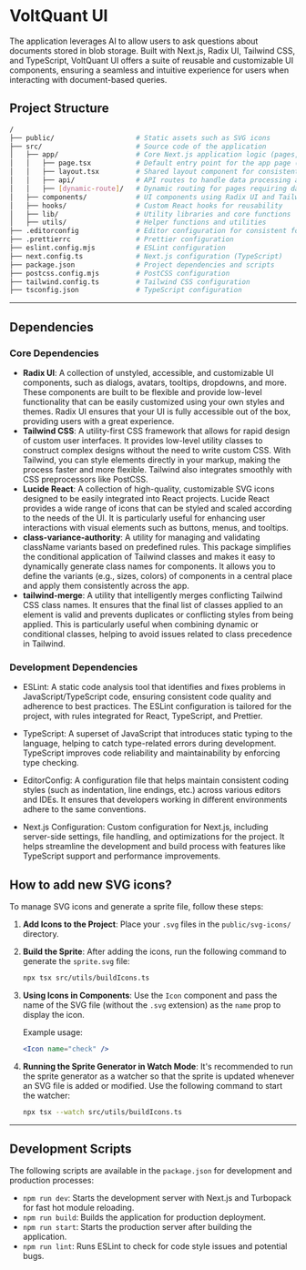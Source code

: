 # VoltQuant UI

The application leverages AI to allow users to ask questions about documents stored in blob storage. Built with Next.js, Radix UI, Tailwind CSS, and TypeScript, VoltQuant UI offers a suite of reusable and customizable UI components, ensuring a seamless and intuitive experience for users when interacting with document-based queries.

## Project Structure

```bash
/
├── public/                    # Static assets such as SVG icons
├── src/                       # Source code of the application
│   ├── app/                   # Core Next.js application logic (pages, API routes, app router)
│   │   ├── page.tsx           # Default entry point for the app page (root)
│   │   ├── layout.tsx         # Shared layout component for consistent UI structure
│   │   ├── api/               # API routes to handle data processing and interactions
│   │   ├── [dynamic-route]/   # Dynamic routing for pages requiring data fetching
│   ├── components/            # UI components using Radix UI and Tailwind CSS
│   ├── hooks/                 # Custom React hooks for reusability
│   ├── lib/                   # Utility libraries and core functions
│   ├── utils/                 # Helper functions and utilities
├── .editorconfig              # Editor configuration for consistent formatting
├── .prettierrc                # Prettier configuration
├── eslint.config.mjs          # ESLint configuration
├── next.config.ts             # Next.js configuration (TypeScript)
├── package.json               # Project dependencies and scripts
├── postcss.config.mjs         # PostCSS configuration
├── tailwind.config.ts         # Tailwind CSS configuration
├── tsconfig.json              # TypeScript configuration
```

---

## Dependencies

### Core Dependencies

- **Radix UI**: A collection of unstyled, accessible, and customizable UI components, such as dialogs, avatars, tooltips, dropdowns, and more. These components are built to be flexible and provide low-level functionality that can be easily customized using your own styles and themes. Radix UI ensures that your UI is fully accessible out of the box, providing users with a great experience.
- **Tailwind CSS**: A utility-first CSS framework that allows for rapid design of custom user interfaces. It provides low-level utility classes to construct complex designs without the need to write custom CSS. With Tailwind, you can style elements directly in your markup, making the process faster and more flexible. Tailwind also integrates smoothly with CSS preprocessors like PostCSS.
- **Lucide React**: A collection of high-quality, customizable SVG icons designed to be easily integrated into React projects. Lucide React provides a wide range of icons that can be styled and scaled according to the needs of the UI. It is particularly useful for enhancing user interactions with visual elements such as buttons, menus, and tooltips.
- **class-variance-authority**: A utility for managing and validating className variants based on predefined rules. This package simplifies the conditional application of Tailwind classes and makes it easy to dynamically generate class names for components. It allows you to define the variants (e.g., sizes, colors) of components in a central place and apply them consistently across the app.
- **tailwind-merge**: A utility that intelligently merges conflicting Tailwind CSS class names. It ensures that the final list of classes applied to an element is valid and prevents duplicates or conflicting styles from being applied. This is particularly useful when combining dynamic or conditional classes, helping to avoid issues related to class precedence in Tailwind.

### Development Dependencies

- ESLint: A static code analysis tool that identifies and fixes problems in JavaScript/TypeScript code, ensuring consistent code quality and adherence to best practices. The ESLint configuration is tailored for the project, with rules integrated for React, TypeScript, and Prettier.

- TypeScript: A superset of JavaScript that introduces static typing to the language, helping to catch type-related errors during development. TypeScript improves code reliability and maintainability by enforcing type checking.

- EditorConfig: A configuration file that helps maintain consistent coding styles (such as indentation, line endings, etc.) across various editors and IDEs. It ensures that developers working in different environments adhere to the same conventions.

- Next.js Configuration: Custom configuration for Next.js, including server-side settings, file handling, and optimizations for the project. It helps streamline the development and build process with features like TypeScript support and performance improvements.

## How to add new SVG icons?

To manage SVG icons and generate a sprite file, follow these steps:

1. **Add Icons to the Project**:
   Place your `.svg` files in the `public/svg-icons/` directory.

2. **Build the Sprite**:
   After adding the icons, run the following command to generate the `sprite.svg` file:

   ```bash
   npx tsx src/utils/buildIcons.ts
   ```

3. **Using Icons in Components**:
   Use the `Icon` component and pass the name of the SVG file (without the `.svg` extension) as the `name` prop to display the icon.

   Example usage:

   ```jsx
   <Icon name="check" />
   ```

4. **Running the Sprite Generator in Watch Mode**:
   It's recommended to run the sprite generator as a watcher so that the sprite is updated whenever an SVG file is added or modified. Use the following command to start the watcher:

   ```bash
   npx tsx --watch src/utils/buildIcons.ts
   ```

---

## Development Scripts

The following scripts are available in the `package.json` for development and production processes:

- `npm run dev`: Starts the development server with Next.js and Turbopack for fast hot module reloading.
- `npm run build`: Builds the application for production deployment.
- `npm run start`: Starts the production server after building the application.
- `npm run lint`: Runs ESLint to check for code style issues and potential bugs.
